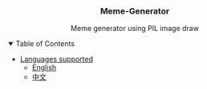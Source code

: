 <h3 align="center">Meme-Generator</h3>
<p align="center">Meme generator using PIL image draw</p>


<!-- TABLE OF CONTENTS -->
<details open="open">
  <summary>Table of Contents</summary>
  <ul>
    <li>
      <a href="#languages">Languages supported</a>
      <ul>
        <li><a href="#English">English</a></li>
        <li><a href="#Chinese">中文</a></li>
      </ul>
    </li>
  </ul>
</details>
